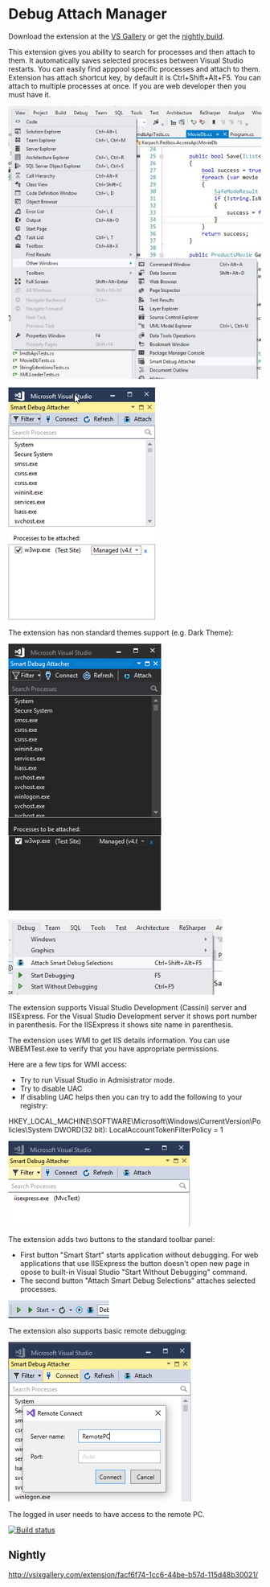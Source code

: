 ﻿# Debug Attach Manager

Download the extension at the  [VS Gallery](https://marketplace.visualstudio.com/items?itemName=ViktarKarpach.DebugAttachManager) or get the [nightly build](http://vsixgallery.com/extension/facf6f74-1cc6-44be-b57d-115d48b30021/).

This extension gives you ability to search for processes and then attach to them. It automatically saves selected processes between Visual Studio restarts. You can easily find apppool specific processes and attach to them. Extension has attach shortcut key, by default it is Ctrl+Shift+Alt+F5. You can attach to multiple processes at once. If you are web developer then you must have it.

![Screenshot1](Screenshots/screenshot1.png)

![Screenshot2](Screenshots/screenshot2.png)

The extension has non standard themes support (e.g. Dark Theme):

![Screenshot3](Screenshots/screenshot3.png)

![Screenshot4](Screenshots/screenshot4.png)

 The extension supports Visual Studio Development (Cassini) server and IISExpress. For the Visual Studio Development server it shows port number in parenthesis. For the IISExpress it shows site name in parenthesis.

 The extension uses WMI to get IIS details information. You can use WBEMTest.exe to verify that you have appropriate permissions. 
 
 Here are a few tips for WMI access:
 * Try to run Visual Studio in Admisistrator mode.
 * Try to disable UAC
 * If disabling UAC helps then you can try to add the following to your registry:
 
 HKEY_LOCAL_MACHINE\SOFTWARE\Microsoft\Windows\CurrentVersion\Policies\System
 DWORD(32 bit): LocalAccountTokenFilterPolicy = 1

![Screenshot5](Screenshots/screenshot5.png)

The extension adds two buttons to the standard toolbar panel:
* First button "Smart Start" starts application without debugging. For web applications that use IISExpress the button doesn't open new page in opose to built-in Visual Studio "Start Without Debugging" command.
* The second button "Attach Smart Debug Selections" attaches selected processes.

![Screenshot6](Screenshots/screenshot6.png)

The extension also supports basic remote debugging:

![Screenshot7](Screenshots/screenshot7.png)

The logged in user needs to have access to the remote PC. 

[![Build status](https://ci.appveyor.com/api/projects/status/9mw67f51ocxiychg?svg=true)](https://ci.appveyor.com/project/karpach/debug-attach-manager)

## Nightly
http://vsixgallery.com/extension/facf6f74-1cc6-44be-b57d-115d48b30021/